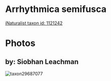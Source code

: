 
Arrhythmica semifusca
=====================
  
[iNaturalist taxon id: 1121242](https://www.inaturalist.org/taxa/1121242)
# Photos

## by: Siobhan Leachman
  
![taxon29687077](https://inaturalist-open-data.s3.amazonaws.com/photos/32794528/medium.jpeg)